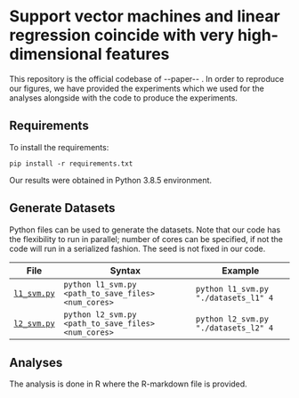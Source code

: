 
# Support vector machines and linear regression coincide with very high-dimensional features

This repository is the official codebase of --paper-- . In order to reproduce our figures, we have provided the experiments which we used for the analyses alongside with the code to produce the experiments. 

## Requirements
To install the requirements:
```
pip install -r requirements.txt
```
Our results were obtained in Python 3.8.5 environment.

## Generate Datasets
Python files can be used to generate the datasets. Note that our code has the flexibility to run in parallel; number of cores can be specified, if not the code will run in a serialized fashion. The seed is not fixed in our code.

| File        | Syntax                                                              | Example                             |
|-------------|---------------------------------------------------------------------|-------------------------------------|
| [`l1_svm.py`](l2_suite.py) | `python l1_svm.py <path_to_save_files> <num_cores>`  | `python l1_svm.py "./datasets_l1" 4`|
| [`l2_svm.py`](l1_suite.py) | `python l2_svm.py <path_to_save_files> <num_cores>`  | `python l2_svm.py "./datasets_l2" 4`|

## Analyses
The analysis is done in R where the R-markdown file is provided. 
